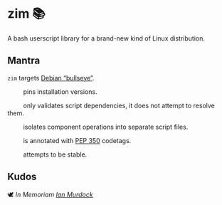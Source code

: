<!-- This Source Code Form is subject to the terms of the Mozilla Public
   - License, v. 2.0. If a copy of the MPL was not distributed with this
   - file, You can obtain one at https://mozilla.org/MPL/2.0/. -->

# zim 📚
A bash userscript library for a brand-new kind of Linux distribution.

## Mantra
`zim` targets [Debian “bullseye”](https://www.debian.org/releases/bullseye/).

&nbsp;&nbsp;&nbsp;&nbsp;&nbsp;&nbsp;&nbsp;&nbsp;&nbsp;pins installation versions.

&nbsp;&nbsp;&nbsp;&nbsp;&nbsp;&nbsp;&nbsp;&nbsp;&nbsp;only validates script dependencies, it does not attempt to resolve them.

&nbsp;&nbsp;&nbsp;&nbsp;&nbsp;&nbsp;&nbsp;&nbsp;&nbsp;isolates component operations into separate script files.

&nbsp;&nbsp;&nbsp;&nbsp;&nbsp;&nbsp;&nbsp;&nbsp;&nbsp;is annotated with [PEP 350](https://peps.python.org/pep-0350/) codetags.

&nbsp;&nbsp;&nbsp;&nbsp;&nbsp;&nbsp;&nbsp;&nbsp;&nbsp;attempts to be stable.

## Kudos
🕊️ *In Memoriam [Ian Murdock](https://en.wikipedia.org/wiki/Ian_Murdock)*
